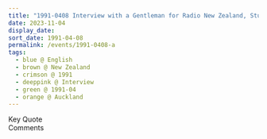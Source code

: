 ```yaml
---
title: "1991-0408 Interview with a Gentleman for Radio New Zealand, Studio, Auckland, New Zealand"
date: 2023-11-04
display_date: 
sort_date: 1991-04-08
permalink: /events/1991-0408-a
tags:
  - blue @ English
  - brown @ New Zealand
  - crimson @ 1991
  - deeppink @ Interview
  - green @ 1991-04
  - orange @ Auckland
---
```


<wave-list>
  <list-title color="green" width="75">Key Quote</list-title>
  <list-item color="BlanchedAlmond"  width="200"></list-item>
  <list-item color="Lavender"></list-item>
  <list-item color="BlanchedAlmond"></list-item>
</wave-list>

<br>

<wave-list>
  <list-title color="green" width="75">Comments</list-title>
  <list-item color="BlanchedAlmond"  width="200"></list-item>
  <list-item color="Lavender"></list-item>
  <list-item color="BlanchedAlmond"></list-item>
</wave-list>